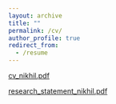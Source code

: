 ```yaml
---
layout: archive
title: ""
permalink: /cv/
author_profile: true
redirect_from:
  - /resume
---
```


<a href="/cv_nikhil.pdf" download="cv_nikhil.pdf" class="author-social"
	target="_blank"><i class="fa fa-download fa-lg fa-fw"></i> <span class = "socialelm">cv_nikhil.pdf</span></a>

<a href="/research_statement_nikhil.pdf" download="research_statement_nikhil.pdf" class="author-social"
	target="_blank"><i class="fa fa-download fa-lg fa-fw"></i> <span class = "socialelm">research_statement_nikhil.pdf</span></a>

